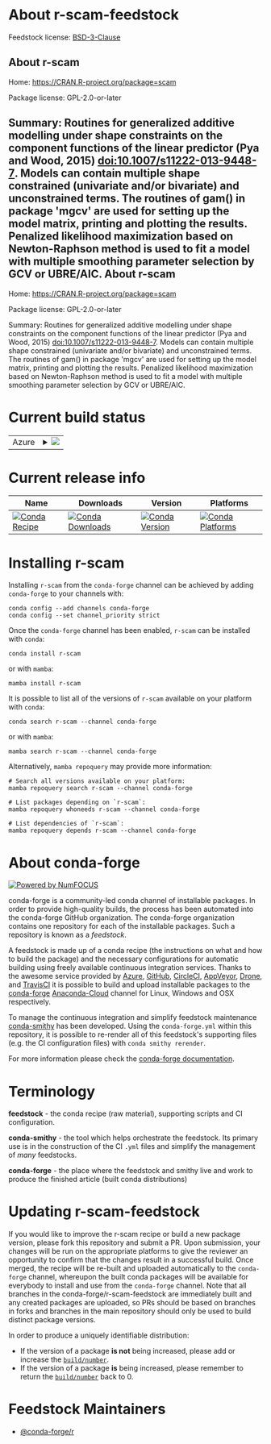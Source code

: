 About r-scam-feedstock
======================

Feedstock license: [BSD-3-Clause](https://github.com/conda-forge/r-scam-feedstock/blob/main/LICENSE.txt)

About r-scam
------------

Home: https://CRAN.R-project.org/package=scam

Package license: GPL-2.0-or-later

Summary: Routines for generalized additive modelling under shape constraints on the component functions of the linear predictor (Pya and Wood, 2015) <doi:10.1007/s11222-013-9448-7>. Models can contain multiple shape constrained (univariate and/or bivariate) and unconstrained terms. The routines of gam() in package 'mgcv' are used for setting up the model matrix, printing and plotting the results.  Penalized likelihood maximization based on Newton-Raphson method is used to fit a model with multiple smoothing parameter selection by GCV or UBRE/AIC.
About r-scam
------------

Home: https://CRAN.R-project.org/package=scam

Package license: GPL-2.0-or-later

Summary: Routines for generalized additive modelling under shape constraints on the component functions of the linear predictor (Pya and Wood, 2015) <doi:10.1007/s11222-013-9448-7>. Models can contain multiple shape constrained (univariate and/or bivariate) and unconstrained terms. The routines of gam() in package 'mgcv' are used for setting up the model matrix, printing and plotting the results.  Penalized likelihood maximization based on Newton-Raphson method is used to fit a model with multiple smoothing parameter selection by GCV or UBRE/AIC.

Current build status
====================


<table>
    
  <tr>
    <td>Azure</td>
    <td>
      <details>
        <summary>
          <a href="https://dev.azure.com/conda-forge/feedstock-builds/_build/latest?definitionId=14363&branchName=main">
            <img src="https://dev.azure.com/conda-forge/feedstock-builds/_apis/build/status/r-scam-feedstock?branchName=main">
          </a>
        </summary>
        <table>
          <thead><tr><th>Variant</th><th>Status</th></tr></thead>
          <tbody><tr>
              <td>linux_64_r_base4.2</td>
              <td>
                <a href="https://dev.azure.com/conda-forge/feedstock-builds/_build/latest?definitionId=14363&branchName=main">
                  <img src="https://dev.azure.com/conda-forge/feedstock-builds/_apis/build/status/r-scam-feedstock?branchName=main&jobName=linux&configuration=linux%20linux_64_r_base4.2" alt="variant">
                </a>
              </td>
            </tr><tr>
              <td>linux_64_r_base4.3</td>
              <td>
                <a href="https://dev.azure.com/conda-forge/feedstock-builds/_build/latest?definitionId=14363&branchName=main">
                  <img src="https://dev.azure.com/conda-forge/feedstock-builds/_apis/build/status/r-scam-feedstock?branchName=main&jobName=linux&configuration=linux%20linux_64_r_base4.3" alt="variant">
                </a>
              </td>
            </tr><tr>
              <td>osx_64_r_base4.2</td>
              <td>
                <a href="https://dev.azure.com/conda-forge/feedstock-builds/_build/latest?definitionId=14363&branchName=main">
                  <img src="https://dev.azure.com/conda-forge/feedstock-builds/_apis/build/status/r-scam-feedstock?branchName=main&jobName=osx&configuration=osx%20osx_64_r_base4.2" alt="variant">
                </a>
              </td>
            </tr><tr>
              <td>osx_64_r_base4.3</td>
              <td>
                <a href="https://dev.azure.com/conda-forge/feedstock-builds/_build/latest?definitionId=14363&branchName=main">
                  <img src="https://dev.azure.com/conda-forge/feedstock-builds/_apis/build/status/r-scam-feedstock?branchName=main&jobName=osx&configuration=osx%20osx_64_r_base4.3" alt="variant">
                </a>
              </td>
            </tr><tr>
              <td>win_64</td>
              <td>
                <a href="https://dev.azure.com/conda-forge/feedstock-builds/_build/latest?definitionId=14363&branchName=main">
                  <img src="https://dev.azure.com/conda-forge/feedstock-builds/_apis/build/status/r-scam-feedstock?branchName=main&jobName=win&configuration=win%20win_64_" alt="variant">
                </a>
              </td>
            </tr>
          </tbody>
        </table>
      </details>
    </td>
  </tr>
</table>

Current release info
====================

| Name | Downloads | Version | Platforms |
| --- | --- | --- | --- |
| [![Conda Recipe](https://img.shields.io/badge/recipe-r--scam-green.svg)](https://anaconda.org/conda-forge/r-scam) | [![Conda Downloads](https://img.shields.io/conda/dn/conda-forge/r-scam.svg)](https://anaconda.org/conda-forge/r-scam) | [![Conda Version](https://img.shields.io/conda/vn/conda-forge/r-scam.svg)](https://anaconda.org/conda-forge/r-scam) | [![Conda Platforms](https://img.shields.io/conda/pn/conda-forge/r-scam.svg)](https://anaconda.org/conda-forge/r-scam) |

Installing r-scam
=================

Installing `r-scam` from the `conda-forge` channel can be achieved by adding `conda-forge` to your channels with:

```
conda config --add channels conda-forge
conda config --set channel_priority strict
```

Once the `conda-forge` channel has been enabled, `r-scam` can be installed with `conda`:

```
conda install r-scam
```

or with `mamba`:

```
mamba install r-scam
```

It is possible to list all of the versions of `r-scam` available on your platform with `conda`:

```
conda search r-scam --channel conda-forge
```

or with `mamba`:

```
mamba search r-scam --channel conda-forge
```

Alternatively, `mamba repoquery` may provide more information:

```
# Search all versions available on your platform:
mamba repoquery search r-scam --channel conda-forge

# List packages depending on `r-scam`:
mamba repoquery whoneeds r-scam --channel conda-forge

# List dependencies of `r-scam`:
mamba repoquery depends r-scam --channel conda-forge
```


About conda-forge
=================

[![Powered by
NumFOCUS](https://img.shields.io/badge/powered%20by-NumFOCUS-orange.svg?style=flat&colorA=E1523D&colorB=007D8A)](https://numfocus.org)

conda-forge is a community-led conda channel of installable packages.
In order to provide high-quality builds, the process has been automated into the
conda-forge GitHub organization. The conda-forge organization contains one repository
for each of the installable packages. Such a repository is known as a *feedstock*.

A feedstock is made up of a conda recipe (the instructions on what and how to build
the package) and the necessary configurations for automatic building using freely
available continuous integration services. Thanks to the awesome service provided by
[Azure](https://azure.microsoft.com/en-us/services/devops/), [GitHub](https://github.com/),
[CircleCI](https://circleci.com/), [AppVeyor](https://www.appveyor.com/),
[Drone](https://cloud.drone.io/welcome), and [TravisCI](https://travis-ci.com/)
it is possible to build and upload installable packages to the
[conda-forge](https://anaconda.org/conda-forge) [Anaconda-Cloud](https://anaconda.org/)
channel for Linux, Windows and OSX respectively.

To manage the continuous integration and simplify feedstock maintenance
[conda-smithy](https://github.com/conda-forge/conda-smithy) has been developed.
Using the ``conda-forge.yml`` within this repository, it is possible to re-render all of
this feedstock's supporting files (e.g. the CI configuration files) with ``conda smithy rerender``.

For more information please check the [conda-forge documentation](https://conda-forge.org/docs/).

Terminology
===========

**feedstock** - the conda recipe (raw material), supporting scripts and CI configuration.

**conda-smithy** - the tool which helps orchestrate the feedstock.
                   Its primary use is in the construction of the CI ``.yml`` files
                   and simplify the management of *many* feedstocks.

**conda-forge** - the place where the feedstock and smithy live and work to
                  produce the finished article (built conda distributions)


Updating r-scam-feedstock
=========================

If you would like to improve the r-scam recipe or build a new
package version, please fork this repository and submit a PR. Upon submission,
your changes will be run on the appropriate platforms to give the reviewer an
opportunity to confirm that the changes result in a successful build. Once
merged, the recipe will be re-built and uploaded automatically to the
`conda-forge` channel, whereupon the built conda packages will be available for
everybody to install and use from the `conda-forge` channel.
Note that all branches in the conda-forge/r-scam-feedstock are
immediately built and any created packages are uploaded, so PRs should be based
on branches in forks and branches in the main repository should only be used to
build distinct package versions.

In order to produce a uniquely identifiable distribution:
 * If the version of a package **is not** being increased, please add or increase
   the [``build/number``](https://docs.conda.io/projects/conda-build/en/latest/resources/define-metadata.html#build-number-and-string).
 * If the version of a package **is** being increased, please remember to return
   the [``build/number``](https://docs.conda.io/projects/conda-build/en/latest/resources/define-metadata.html#build-number-and-string)
   back to 0.

Feedstock Maintainers
=====================

* [@conda-forge/r](https://github.com/conda-forge/r/)

